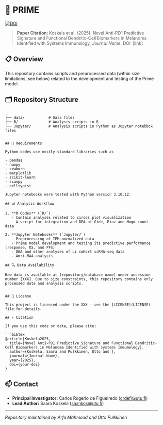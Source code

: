 # 🧬 PRIME

[![DOI](https://zenodo.org/badge/DOI/your-doi-here.svg)](https://doi.org/your-doi-here)

> **Paper Citation:** Koskela et al. (2025). Novel Anti-PD1 Predictive Signature and Functional Dendritic-Cell Biomarkers in Melanoma Identified with Systems Immunology, *Journal Name*. DOI: [link]

## 📋 Overview

This repository contains scripts and preprocessed data (within size limitations, see below) related to the development and testing of the Prime model.

## 🗂️ Repository Structure

```
.
├── data/           # Data files
├── R/              # Analysis scripts in R
└── Jupyter/        # Analysis scripts in Python as Jupyter notebbok files
   

## 🔧 Requirements

Python codes use mostly standard libraries such as

- pandas
- numpy
- seaborn
- matplotlib
- scikit-learn
- scanpy
- celltypist

Jupyter notebooks were tested with Python version 3.10.12.

## 📊 Analysis Workflow

1. **R Codes** (`R/`)
   - Contain analyses related to circos plot visualization  
   - A script for integration and DEA of Gide, Riaz and Hugo count data

2. **Jupyter Notebooks** (`Jupyter/`)
   - Preprocessing of TPM-normalized data
   - Prime model development and testing its predictive performance (response, OS, and PFS)
   - DEA and other analyses of Li cohort scRNA-seq data
   - Anti-MAA analysis

## 🔍 Data Availability

Raw data is available at [repository/database name] under accession number [XXX]. Due to size constraints, this repository contains only processed data and analysis scripts.


## 📜 License

This project is licensed under the XXX - see the [LICENSE](LICENSE) file for details. 

## ✍️ Citation

If you use this code or data, please cite:

```bibtex
@article{Koskela2025,
  title={Novel Anti-PD1 Predictive Signature and Functional Dendritic-Cell Biomarkers in Melanoma Identified with Systems Immunology},
  author={Koskela, Saara and Pulkkinen, Otto and },
  journal={Journal Name},
  year={2025},
  doi={your-doi}
}
```

## 📫 Contact

* **Principal Investigator:** Carlos Rogerio de Figueiredo (crdefi@utu.fi)
* **Lead Author:** Saara Koskela (saankos@utu.fi)

---
*Repository maintained by Arfa Mahmood and Otto Pulkkinen*
